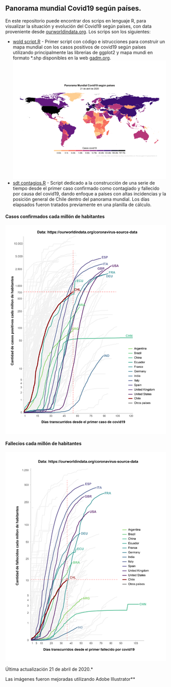 ## Panorama mundial Covid19 según países.
En este repositorio puede encontrar dos scrips en lenguaje R, para visualizar la situación y evolución del Covid19 según países, con data proveniente desde [ourworldindata.org](https://ourworldindata.org/coronavirus-source-data). Los scrips son los siguientes:
* [wold script.R](https://github.com/luis-fernandezt/Panorama-mundial-covid19-segun-paises/blob/master/Wold_script.R) - Primer script con código e istrucciones para construir un mapa mundial con los casos positivos de covid19 según países utilizando principalmente las librerias de ggplot2 y mapa mundi en formato *.shp disponibles en la web  [gadm.org](https://gadm.org/data.html).
![mapa](https://raw.githubusercontent.com/luis-fernandezt/Panorama-mundial-covid19-segun-paises/master/Situacion_mundial_covid19.png)
* [sdt contagios.R](https://github.com/luis-fernandezt/Panorama-mundial-covid19-segun-paises/blob/master/Series.R) - Script dedicado a la construcción de una serie de tiempo desde el primer caso confirmado como contagiado y fallecido por causa del covid19, dando enfoque a países con altas incidencias y la posición general de Chile dentro del panorama mundial. Los días elapsados fueron tratados previamente en una planilla de cálculo. 
#### **Casos confirmados cada millón de habitantes**
![casos_mill](https://raw.githubusercontent.com/luis-fernandezt/Panorama-mundial-covid19-segun-paises/master/total_cases_per_million-01.png)
#### **Fallecios cada millón de habitantes**
![fall_mill](https://raw.githubusercontent.com/luis-fernandezt/Panorama-mundial-covid19-segun-paises/master/total_deaths_per_million-01.png)

Última actualización 21 de abril de 2020.*

Las imágenes fueron mejoradas utilizando Adobe Illustrator**
